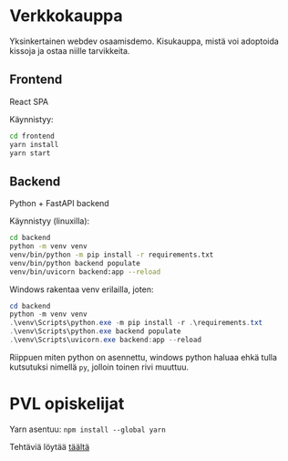 # Verkkokauppa

Yksinkertainen webdev osaamisdemo. Kisukauppa, mistä voi adoptoida kissoja ja ostaa niille tarvikkeita.

## Frontend
React SPA

Käynnistyy:
```sh
cd frontend
yarn install
yarn start
```

## Backend
Python + FastAPI backend

Käynnistyy (linuxilla):
```sh
cd backend
python -m venv venv
venv/bin/python -m pip install -r requirements.txt
venv/bin/python backend populate
venv/bin/uvicorn backend:app --reload
```

Windows rakentaa venv erilailla, joten:
```powershell
cd backend
python -m venv venv
.\venv\Scripts\python.exe -m pip install -r .\requirements.txt
.\venv\Scripts\python.exe backend populate
.\venv\Scripts\uvicorn.exe backend:app --reload
```

Riippuen miten python on asennettu, windows python haluaa ehkä tulla kutsutuksi nimellä `py`, jolloin toinen rivi muuttuu.

# PVL opiskelijat
Yarn asentuu: `npm install --global yarn`

Tehtäviä löytää [täältä](tasks.md)
